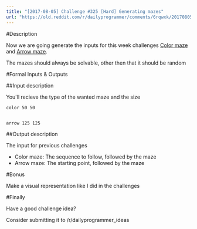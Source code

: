 ```yaml
---
title: "[2017-08-05] Challenge #325 [Hard] Generating mazes"
url: "https://old.reddit.com/r/dailyprogrammer/comments/6rqwxk/20170805_challenge_325_hard_generating_mazes/"
---
```


#Description

Now we are going generate the inputs for this week challenges [Color maze](https://www.reddit.com/r/dailyprogrammer/comments/6qutez/20170801_challenge_325_easy_color_maze/) and [Arrow maze](https://www.reddit.com/r/dailyprogrammer/comments/6rb98p/20170803_challenge_325_intermediate_arrow_maze/).

The mazes should always be solvable, other then that it should be random

#Formal Inputs & Outputs

##Input description

You'll recieve the type of the wanted maze and the size

    color 50 50
    
    
    arrow 125 125

##Output description

The input for previous challenges

 - Color maze: The sequence to follow, followed by the maze
 - Arrow maze: The starting point, followed by the maze


#Bonus

Make a visual representation like I did in the challenges

#Finally

Have a good challenge idea?

Consider submitting it to /r/dailyprogrammer_ideas